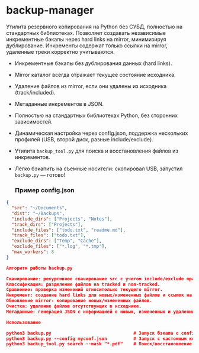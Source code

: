 # backup-manager
Утилита резервного копирования на Python без СУБД, полностью на стандартных библиотеках. Позволяет создавать независимые инкрементные бэкапы через hard links на mirror, минимизируя дублирование. Инкременты содержат только ссылки на mirror, удаленные треки корректно учитываются.

- Инкрементные бэкапы без дублирования данных (hard links).  
- Mirror каталог всегда отражает текущее состояние исходника.  
- Удаление файлов из mirror, если они удалены из исходника (track/included).  
- Метаданные инкрементов в JSON.  
- Полностью на стандартных библиотеках Python, без сторонних зависимостей.  
- Динамическая настройка через config.json, поддержка нескольких профилей (USB, второй диск, разные include/exclude).  
- Утилита `backup_tool.py` для поиска и восстановления файлов из инкрементов.
- Легко бэкапить на съемные носители: скопировал USB, запустил `backup.py` — готово!

  ### Пример config.json
```json
{
  "src": "~/Documents",
  "dist": "~/Backups",
  "include_dirs": ["Projects", "Notes"],
  "track_dirs": ["Projects"],
  "include_files": ["todo.txt", "readme.md"],
  "track_files": ["todo.txt"],
  "exclude_dirs": ["Temp", "Cache"],
  "exclude_files": ["*.log", "*.tmp"],
  "max_workers": 8
}

Алгоритм работы backup.py

Сканирование: рекурсивное сканирование src с учетом include/exclude правил.
Классификация: разделение файлов на tracked и non-tracked.
Сравнение: проверка изменений относительно текущего mirror.
Инкремент: создание hard links для новых/измененных файлов и ссылок на удаленные треки.
Обновление mirror: копирование новых/измененных файлов.
Очистка: удаление файлов отсутствующих в исходнике.
Метаданные: генерация JSON с информацией о новых, измененных и удаленных файлах.

Использование

python3 backup.py                               # Запуск бэкапа с config.json
python3 backup.py --config myconf.json          # Запуск с кастомным конфигом
python3 backup_tool.py search --mask "*.pdf"    # Поиск/восстановление файлов из инкрементов
